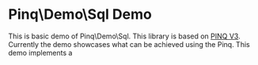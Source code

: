 Pinq\Demo\Sql Demo
=============

This is basic demo of Pinq\Demo\Sql.
This library is based on  [PINQ V3](https://github.com/TimeToogo/Pinq).
Currently the demo showcases what can be achieved using the Pinq.
This demo implements a